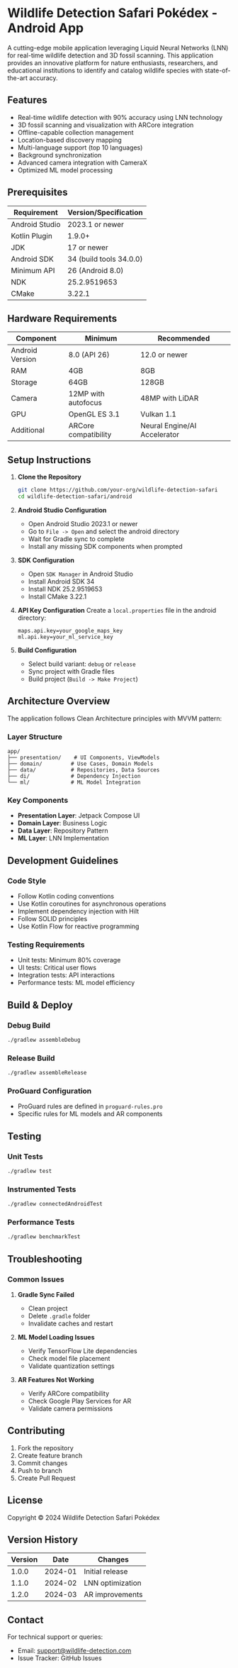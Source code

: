 # Wildlife Detection Safari Pokédex - Android App

A cutting-edge mobile application leveraging Liquid Neural Networks (LNN) for real-time wildlife detection and 3D fossil scanning. This application provides an innovative platform for nature enthusiasts, researchers, and educational institutions to identify and catalog wildlife species with state-of-the-art accuracy.

## Features

- Real-time wildlife detection with 90% accuracy using LNN technology
- 3D fossil scanning and visualization with ARCore integration
- Offline-capable collection management
- Location-based discovery mapping
- Multi-language support (top 10 languages)
- Background synchronization
- Advanced camera integration with CameraX
- Optimized ML model processing

## Prerequisites

| Requirement | Version/Specification |
|------------|----------------------|
| Android Studio | 2023.1 or newer |
| Kotlin Plugin | 1.9.0+ |
| JDK | 17 or newer |
| Android SDK | 34 (build tools 34.0.0) |
| Minimum API | 26 (Android 8.0) |
| NDK | 25.2.9519653 |
| CMake | 3.22.1 |

## Hardware Requirements

| Component | Minimum | Recommended |
|-----------|---------|-------------|
| Android Version | 8.0 (API 26) | 12.0 or newer |
| RAM | 4GB | 8GB |
| Storage | 64GB | 128GB |
| Camera | 12MP with autofocus | 48MP with LiDAR |
| GPU | OpenGL ES 3.1 | Vulkan 1.1 |
| Additional | ARCore compatibility | Neural Engine/AI Accelerator |

## Setup Instructions

1. **Clone the Repository**
   ```bash
   git clone https://github.com/your-org/wildlife-detection-safari
   cd wildlife-detection-safari/android
   ```

2. **Android Studio Configuration**
   - Open Android Studio 2023.1 or newer
   - Go to `File -> Open` and select the android directory
   - Wait for Gradle sync to complete
   - Install any missing SDK components when prompted

3. **SDK Configuration**
   - Open `SDK Manager` in Android Studio
   - Install Android SDK 34
   - Install NDK 25.2.9519653
   - Install CMake 3.22.1

4. **API Key Configuration**
   Create a `local.properties` file in the android directory:
   ```properties
   maps.api.key=your_google_maps_key
   ml.api.key=your_ml_service_key
   ```

5. **Build Configuration**
   - Select build variant: `debug` or `release`
   - Sync project with Gradle files
   - Build project (`Build -> Make Project`)

## Architecture Overview

The application follows Clean Architecture principles with MVVM pattern:

### Layer Structure
```
app/
├── presentation/    # UI Components, ViewModels
├── domain/         # Use Cases, Domain Models
├── data/           # Repositories, Data Sources
├── di/             # Dependency Injection
└── ml/             # ML Model Integration
```

### Key Components
- **Presentation Layer**: Jetpack Compose UI
- **Domain Layer**: Business Logic
- **Data Layer**: Repository Pattern
- **ML Layer**: LNN Implementation

## Development Guidelines

### Code Style
- Follow Kotlin coding conventions
- Use Kotlin coroutines for asynchronous operations
- Implement dependency injection with Hilt
- Follow SOLID principles
- Use Kotlin Flow for reactive programming

### Testing Requirements
- Unit tests: Minimum 80% coverage
- UI tests: Critical user flows
- Integration tests: API interactions
- Performance tests: ML model efficiency

## Build & Deploy

### Debug Build
```bash
./gradlew assembleDebug
```

### Release Build
```bash
./gradlew assembleRelease
```

### ProGuard Configuration
- ProGuard rules are defined in `proguard-rules.pro`
- Specific rules for ML models and AR components

## Testing

### Unit Tests
```bash
./gradlew test
```

### Instrumented Tests
```bash
./gradlew connectedAndroidTest
```

### Performance Tests
```bash
./gradlew benchmarkTest
```

## Troubleshooting

### Common Issues

1. **Gradle Sync Failed**
   - Clean project
   - Delete `.gradle` folder
   - Invalidate caches and restart

2. **ML Model Loading Issues**
   - Verify TensorFlow Lite dependencies
   - Check model file placement
   - Validate quantization settings

3. **AR Features Not Working**
   - Verify ARCore compatibility
   - Check Google Play Services for AR
   - Validate camera permissions

## Contributing

1. Fork the repository
2. Create feature branch
3. Commit changes
4. Push to branch
5. Create Pull Request

## License

Copyright © 2024 Wildlife Detection Safari Pokédex

## Version History

| Version | Date | Changes |
|---------|------|---------|
| 1.0.0 | 2024-01 | Initial release |
| 1.1.0 | 2024-02 | LNN optimization |
| 1.2.0 | 2024-03 | AR improvements |

## Contact

For technical support or queries:
- Email: support@wildlife-detection.com
- Issue Tracker: GitHub Issues